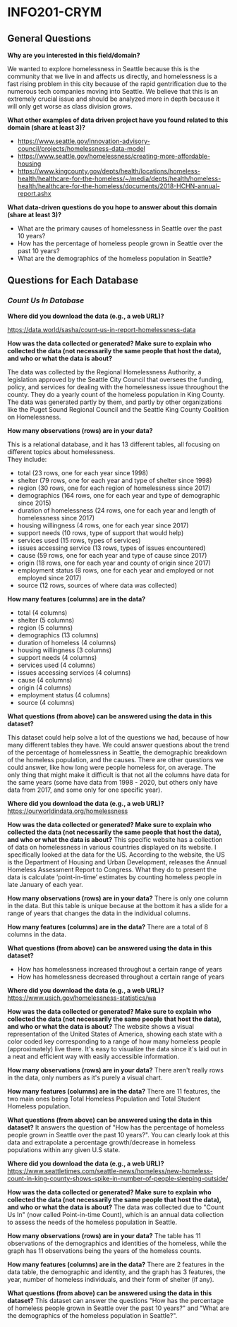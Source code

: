 # INFO201-CRYM

## General Questions

**Why are you interested in this field/domain?**

We wanted to explore homelessness in Seattle because this is the community that we live in and affects us directly, and homelessness is a fast rising problem in this city because of the rapid gentrification due to the numerous tech companies moving into Seattle. We believe that this is an extremely crucial issue and should be analyzed more in depth because it will only get worse as class division grows.

**What other examples of data driven project have you found related to this domain (share at least 3)?**

- https://www.seattle.gov/innovation-advisory-council/projects/homelessness-data-model
- https://www.seattle.gov/homelessness/creating-more-affordable-housing
- https://www.kingcounty.gov/depts/health/locations/homeless-health/healthcare-for-the-homeless/~/media/depts/health/homeless-health/healthcare-for-the-homeless/documents/2018-HCHN-annual-report.ashx

**What data-driven questions do you hope to answer about this domain (share at least 3)?**

 - What are the primary causes of homelessness in Seattle over the past 10 years?
 - How has the percentage of homeless people grown in Seattle over the past 10 years?
 - What are the demographics of the homeless population in Seattle?

## Questions for Each Database

### _Count Us In Database_

**Where did you download the data (e.g., a web URL)?**

https://data.world/sasha/count-us-in-report-homelessness-data

**How was the data collected or generated? Make sure to explain who collected the data (not necessarily the same people that host the data), and who or what the data is about?**

The data was collected by the Regional Homelessness Authority, a legislation approved by the Seattle City Council that oversees the funding, policy, and services for dealing with the homelessness issue throughout the county. They do a yearly count of the homeless population in King County. The data was generated partly by them, and partly by other organizations like the Puget Sound Regional Council and the Seattle King County Coalition on Homelessness.

**How many observations (rows) are in your data?**

This is a relational database, and it has 13 different tables, all focusing on different topics about homelessness.  
They include:
- total (23 rows, one for each year since 1998)
- shelter (79 rows, one for each year and type of shelter since 1998)
- region (30 rows, one for each region of homelessness since 2017)
- demographics (164 rows, one for each year and type of demographic since 2015)
- duration of homelessness (24 rows, one for each year and length of homelessness since 2017)
- housing willingness (4 rows, one for each year since 2017)
- support needs (10 rows, type of support that would help)
- services used (15 rows, types of services)
- issues accessing service (13 rows, types of issues encountered)
- cause (59 rows, one for each year and type of cause since 2017)
- origin (18 rows, one for each year and county of origin since 2017)
- employment status (8 rows, one for each year and employed or not employed since 2017)
- source (12 rows, sources of where data was collected)


**How many features (columns) are in the data?**

- total (4 columns)
- shelter (5 columns)
- region (5 columns)
- demographics (13 columns)
- duration of homeless (4 columns)
- housing willingness (3 columns)
- support needs (4 columns)
- services used (4 columns)
- issues accessing services (4 columns)
- cause (4 columns)
- origin (4 columns)
- employment status (4 columns)
- source (4 columns)


**What questions (from above) can be answered using the data in this dataset?**

This dataset could help solve a lot of the questions we had, because of how many different tables they have. We could answer questions about the trend of the percentage of homelessness in Seattle, the demographic breakdown of the homeless population, and the causes. There are other questions we could answer, like how long were people homeless for, on average. The only thing that might make it difficult is that not all the columns have data for the same years (some have data from 1998 - 2020, but others only have data from 2017, and some only for one specific year).



**Where did you download the data (e.g., a web URL)?**
https://ourworldindata.org/homelessness

**How was the data collected or generated? Make sure to explain who collected the data (not necessarily the same people that host the data), and who or what the data is about?**
This specific website has a collection of data on homelessness in various
countries displayed on its website. I specifically looked at the data for
the US. According to the website, the US is the Department of Housing and Urban Development, releases the Annual Homeless Assessment Report to
Congress. What they do to present the data is calculate ‘point-in-time’
estimates by counting homeless people in late January of each year.

**How many observations (rows) are in your data?**
There is only one column in the data. But this table is unique because at the
bottom it has a slide for a range of years that changes the data in the
individual columns.

**How many features (columns) are in the data?**
There are a total of 8 columns in the data.

**What questions (from above) can be answered using the data in this dataset?**
- How has homelessness increased throughout a certain range of years
- How has homelessness decreased throughout a certain range of years

**Where did you download the data (e.g., a web URL)?**
https://www.usich.gov/homelessness-statistics/wa

**How was the data collected or generated? Make sure to explain who collected the data (not necessarily the same people that host the data), and who or what the data is about?**
The website shows a visual representation of the United States of America, showing each state with a color coded key corresponding to a range of how many homeless people (approximately) live there. It's easy to visualize the data since it's laid out in a neat and efficient way with easily accessible information.

**How many observations (rows) are in your data?**
There aren't really rows in the data, only numbers as it's purely a visual chart.

**How many features (columns) are in the data?**
There are 11 features, the two main ones being Total Homeless Population and Total Student Homeless population.

**What questions (from above) can be answered using the data in this dataset?**
It answers the question of "How has the percentage of homeless people grown in Seattle over the past 10 years?". You can clearly look at this data and extrapolate a percentage growth/decrease in homeless populations within any given U.S state.

**Where did you download the data (e.g., a web URL)?**
https://www.seattletimes.com/seattle-news/homeless/new-homeless-count-in-king-county-shows-spike-in-number-of-people-sleeping-outside/

**How was the data collected or generated? Make sure to explain who collected the data (not necessarily the same people that host the data), and who or what the data is about?**
The data was collected due to "Count Us In" (now called Point-in-time Count), which is an annual data collection to assess the needs of the homeless population in Seattle.

**How many observations (rows) are in your data?**
The table has 11 observations of the demographics and identities of the homeless, while the graph has 11 observations being the years of the homeless counts.

**How many features (columns) are in the data?**
There are 2 features in the data table, the demographic and identity, and the graph has 3 features, the year, number of homeless individuals, and their form of shelter (if any).

**What questions (from above) can be answered using the data in this dataset?**
This dataset can answer the questions "How has the percentage of homeless people grown in Seattle over the past 10 years?" and "What are the demographics of the homeless population in Seattle?".

